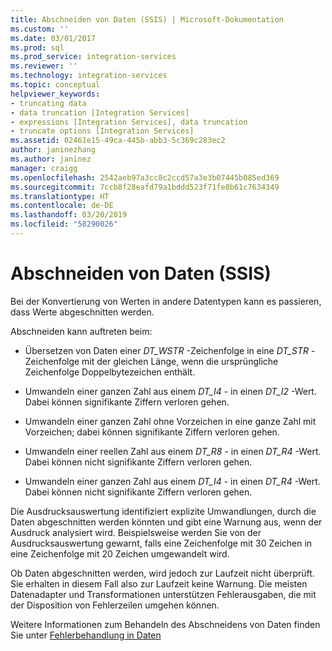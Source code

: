 ```yaml
---
title: Abschneiden von Daten (SSIS) | Microsoft-Dokumentation
ms.custom: ''
ms.date: 03/01/2017
ms.prod: sql
ms.prod_service: integration-services
ms.reviewer: ''
ms.technology: integration-services
ms.topic: conceptual
helpviewer_keywords:
- truncating data
- data truncation [Integration Services]
- expressions [Integration Services], data truncation
- truncate options [Integration Services]
ms.assetid: 02461e15-49ca-445b-abb3-5c369c283ec2
author: janinezhang
ms.author: janinez
manager: craigg
ms.openlocfilehash: 2542aeb97a3cc8c2ccd57a3e3b07445b085ed369
ms.sourcegitcommit: 7ccb8f28eafd79a1bddd523f71fe8b61c7634349
ms.translationtype: HT
ms.contentlocale: de-DE
ms.lasthandoff: 03/20/2019
ms.locfileid: "58290026"
---
```

# <a name="data-truncation-ssis"></a>Abschneiden von Daten (SSIS)
  Bei der Konvertierung von Werten in andere Datentypen kann es passieren, dass Werte abgeschnitten werden.  
  
 Abschneiden kann auftreten beim:  
  
-   Übersetzen von Daten einer *DT_WSTR* -Zeichenfolge in eine *DT_STR* -Zeichenfolge mit der gleichen Länge, wenn die ursprüngliche Zeichenfolge Doppelbytezeichen enthält.  
  
-   Umwandeln einer ganzen Zahl aus einem *DT_I4* - in einen *DT_I2* -Wert. Dabei können signifikante Ziffern verloren gehen.  
  
-   Umwandeln einer ganzen Zahl ohne Vorzeichen in eine ganze Zahl mit Vorzeichen; dabei können signifikante Ziffern verloren gehen.  
  
-   Umwandeln einer reellen Zahl aus einem *DT_R8* - in einen *DT_R4* -Wert. Dabei können nicht signifikante Ziffern verloren gehen.  
  
-   Umwandeln einer ganzen Zahl aus einem *DT_I4* - in einen *DT_R4* -Wert. Dabei können nicht signifikante Ziffern verloren gehen.  
  
 Die Ausdrucksauswertung identifiziert explizite Umwandlungen, durch die Daten abgeschnitten werden könnten und gibt eine Warnung aus, wenn der Ausdruck analysiert wird. Beispielsweise werden Sie von der Ausdrucksauswertung gewarnt, falls eine Zeichenfolge mit 30 Zeichen in eine Zeichenfolge mit 20 Zeichen umgewandelt wird.  
  
 Ob Daten abgeschnitten werden, wird jedoch zur Laufzeit nicht überprüft. Sie erhalten in diesem Fall also zur Laufzeit keine Warnung. Die meisten Datenadapter und Transformationen unterstützen Fehlerausgaben, die mit der Disposition von Fehlerzeilen umgehen können.  
  
 Weitere Informationen zum Behandeln des Abschneidens von Daten finden Sie unter [Fehlerbehandlung in Daten](../../integration-services/data-flow/error-handling-in-data.md)  
  
  

